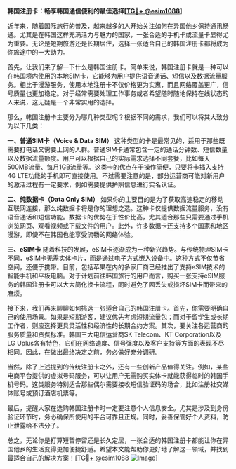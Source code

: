 **韩国注册卡：畅享韩国通信便利的最佳选择[[TG💪+ @esim1088](https://t.me/s/esim1088)]**

近年来，随着国际旅行的普及，越来越多的人开始关注如何在异国他乡保持通讯畅通。尤其是在韩国这样充满活力与魅力的国家，一张合适的手机卡或流量卡显得尤为重要。无论是短期旅游还是长期居住，选择一张适合自己的韩国注册卡都将成为你旅途中的一大助力。

首先，让我们来了解一下什么是韩国注册卡。简单来说，韩国注册卡就是一种可以在韩国境内使用的本地SIM卡，它能够为用户提供语音通话、短信以及数据流量服务。相比于漫游服务，使用本地注册卡不仅价格更为实惠，而且网络覆盖更广，信号质量也更加稳定。对于经常需要处理工作事务或者希望随时随地保持在线状态的人来说，这无疑是一个非常实用的选择。

那么，韩国注册卡主要分为哪几种类型呢？根据不同的需求，我们可以将其大致分为以下几类：

**一、普通SIM卡（Voice & Data SIM）**
这种类型的卡是最常见的，适用于那些既需要打电话又需要上网的人群。普通SIM卡通常包含一定的通话分钟数、短信数量以及数据流量额度。用户可以根据自己的实际需求选择不同套餐，比如每天500MB流量、每月1GB流量等。这类卡的优点在于操作简便，只要将卡插入支持4G LTE功能的手机即可直接使用。不过需要注意的是，部分运营商可能对新用户的激活过程有一定要求，例如需要提供护照信息进行实名认证。

**二、纯数据卡（Data Only SIM）**
如果你的主要目的是为了获取高速稳定的移动互联网连接，那么纯数据卡将是你的理想之选。这种卡仅提供数据流量服务，没有语音通话和短信功能。数据卡的优势在于性价比高，尤其适合那些只需要通过手机浏览网页、观看视频或下载文件的用户。此外，许多数据卡还支持多个国家和地区漫游，即使不在韩国也能享受流畅的网络体验。

**三、eSIM卡**
随着科技的发展，eSIM卡逐渐成为一种新兴趋势。与传统物理SIM卡不同，eSIM卡无需实体卡片，而是通过电子方式嵌入设备中。这种方式不仅节省空间，还便于携带。目前，包括苹果在内的多家厂商已经推出了支持eSIM技术的智能手机和平板电脑。对于计划前往韩国旅行的用户而言，购买一张支持eSIM服务的韩国注册卡可以大大简化换卡流程，同时避免了因丢失或损坏SIM卡而带来的麻烦。

接下来，我们再来聊聊如何挑选一张适合自己的韩国注册卡。首先，你需要明确自己的使用场景。如果是短期游客，建议优先考虑短期流量包；而对于留学生或长期工作者，则应选择更具灵活性和经济性的长期合约方案。其次，要关注各运营商的服务质量和资费标准。韩国三大电信运营商SK Telecom、KT Corporation以及LG Uplus各有特色，它们在网络速度、信号强度以及客户支持等方面的表现不尽相同。因此，在做出最终决定之前，务必做好充分调研。

当然，除了上述提到的传统注册卡之外，还有一些创新产品值得关注。例如，某些电商平台提供的虚拟号码服务，可以让用户无需购买实体卡就能获得临时的韩国手机号码。这类服务特别适合那些偶尔需要接收短信验证码的场合，比如注册社交媒体账号或预订酒店机票等。

最后，提醒大家在选购韩国注册卡时一定要注意个人信息安全。尤其是涉及到身份验证环节时，务必确保所使用的平台可靠且正规。同时，妥善保管好个人资料，防止泄露给不法分子。

总之，无论你是打算短暂停留还是长久定居，一张合适的韩国注册卡都能让你在异国他乡的生活变得更加便捷舒适。希望本文能帮助你更好地了解这一领域，并找到最适合自己的解决方案！[[TG💪+ @esim1088](https://t.me/s/esim1088) ![Image](https://i.postimg.cc/4NQfJmqS/Snipaste-2025-05-13-00-14-12.png)]